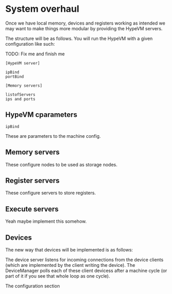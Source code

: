 System overhaul
===============

Once we have local memory, devices and registers working as intended we may want to make things more modular by providing the HypeVM servers.

The structure will be as follows. You will run the HypeVM with a given configuration like such:

TODO: Fix me and finish me

````
[HypeVM server]

ipBind
portBind

[Memory servers]

listofServers
ips and ports
````

## HypeVM cparameters

`ipBind`

These are parameters to the machine config.

## Memory servers

These configure nodes to be used as storage nodes.

## Register servers

These configure servers to store registers.

## Execute servers

Yeah maybe implement this somehow.

## Devices

The new way that devices will be implemented is as follows:

The device server listens for incoming connections from the device clients (which are implemented by the client writing the device). The DeviceManager polls each of these client devicess after a machine cycle (or part of it if you see that whole loop as one cycle).

The configuration section

